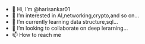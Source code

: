 - 👋 Hi, I’m @harisankar01
- 👀 I’m interested in AI,networking,crypto,and so on...
- 🌱 I’m currently learning data structure,sql...
- 💞️ I’m looking to collaborate on deep lerarning...
- 📫 How to reach me 

<!---
harisankar01/harisankar01 is a ✨ special ✨ repository because its `README.md` (this file) appears on your GitHub profile.
You can click the Preview link to take a look at your changes.
--->
